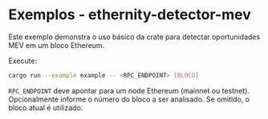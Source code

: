# Exemplos - ethernity-detector-mev

Este exemplo demonstra o uso básico da crate para detectar oportunidades MEV em um bloco Ethereum.

Execute:

```bash
cargo run --example example -- <RPC_ENDPOINT> [BLOCO]
```

`RPC_ENDPOINT` deve apontar para um node Ethereum (mainnet ou testnet). Opcionalmente informe o número do bloco a ser analisado. Se omitido, o bloco atual é utilizado.
